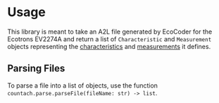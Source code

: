 # Usage

This library is meant to take an A2L file generated by EcoCoder for the Ecotrons EV2274A and return a list of `Characteristic` and `Measurement` objects representing the [characteristics](characteristic.md) and [measurements](measurement.md) it defines.

## Parsing Files

To parse a file into a list of objects, use the function `countach.parse.parseFile(fileName: str) -> list`.
